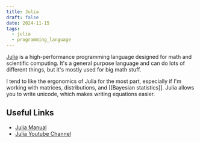 ```yaml
---
title: Julia
draft: false
date: 2024-11-15
tags:
  - julia
  - programming_language
---
```

[Julia](https://julialang.org/) is a high-performance programming language designed for math and scientific computing. It's a general purpose language and can do lots of different things, but it's mostly used for big math stuff.

I tend to like the ergonomics of Julia for the most part, especially if I'm working with matrices, distributions, and [[Bayesian statistics]]. Julia allows you to write unicode, which makes writing equations easier.

## Useful Links
- [Julia Manual](https://docs.julialang.org/en/v1/)
- [Julia Youtube Channel](https://www.youtube.com/@TheJuliaLanguage)
